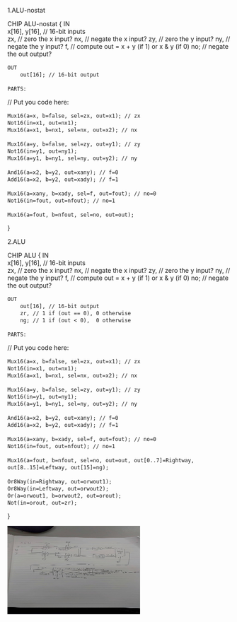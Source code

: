 1.ALU-nostat

CHIP ALU-nostat {
    IN  
        x[16], y[16],  // 16-bit inputs        
        zx, // zero the x input?
        nx, // negate the x input?
        zy, // zero the y input?
        ny, // negate the y input?
        f,  // compute out = x + y (if 1) or x & y (if 0)
        no; // negate the out output?

    OUT 
        out[16]; // 16-bit output

    PARTS:
   // Put you code here:
    
    Mux16(a=x, b=false, sel=zx, out=x1); // zx
    Not16(in=x1, out=nx1);
    Mux16(a=x1, b=nx1, sel=nx, out=x2); // nx

    Mux16(a=y, b=false, sel=zy, out=y1); // zy
    Not16(in=y1, out=ny1);
    Mux16(a=y1, b=ny1, sel=ny, out=y2); // ny

    And16(a=x2, b=y2, out=xany); // f=0
    Add16(a=x2, b=y2, out=xady); // f=1

    Mux16(a=xany, b=xady, sel=f, out=fout); // no=0
    Not16(in=fout, out=nfout); // no=1
    
    Mux16(a=fout, b=nfout, sel=no, out=out);

}

2.ALU

CHIP ALU {
    IN  
        x[16], y[16],  // 16-bit inputs        
        zx, // zero the x input?
        nx, // negate the x input?
        zy, // zero the y input?
        ny, // negate the y input?
        f,  // compute out = x + y (if 1) or x & y (if 0)
        no; // negate the out output?

    OUT 
        out[16], // 16-bit output
        zr, // 1 if (out == 0), 0 otherwise
        ng; // 1 if (out < 0),  0 otherwise

    PARTS:
   // Put you code here:
    
    Mux16(a=x, b=false, sel=zx, out=x1); // zx
    Not16(in=x1, out=nx1);
    Mux16(a=x1, b=nx1, sel=nx, out=x2); // nx

    Mux16(a=y, b=false, sel=zy, out=y1); // zy
    Not16(in=y1, out=ny1);
    Mux16(a=y1, b=ny1, sel=ny, out=y2); // ny

    And16(a=x2, b=y2, out=xany); // f=0
    Add16(a=x2, b=y2, out=xady); // f=1

    Mux16(a=xany, b=xady, sel=f, out=fout); // no=0
    Not16(in=fout, out=nfout); // no=1
    
    Mux16(a=fout, b=nfout, sel=no, out=out, out[0..7]=Rightway, out[8..15]=Leftway, out[15]=ng);

    Or8Way(in=Rightway, out=orwout1);
    Or8Way(in=Leftway, out=orwout2);
    Or(a=orwout1, b=orwout2, out=orout);
    Not(in=orout, out=zr);
    
}

<img src="hw4_pic/ALU.jpg" width="300" height="200"  align=center />